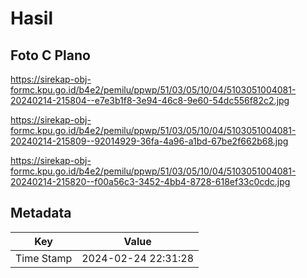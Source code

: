 # Hasil

## Foto C Plano

https://sirekap-obj-formc.kpu.go.id/b4e2/pemilu/ppwp/51/03/05/10/04/5103051004081-20240214-215804--e7e3b1f8-3e94-46c8-9e60-54dc556f82c2.jpg

https://sirekap-obj-formc.kpu.go.id/b4e2/pemilu/ppwp/51/03/05/10/04/5103051004081-20240214-215809--92014929-36fa-4a96-a1bd-67be2f662b68.jpg

https://sirekap-obj-formc.kpu.go.id/b4e2/pemilu/ppwp/51/03/05/10/04/5103051004081-20240214-215820--f00a56c3-3452-4bb4-8728-618ef33c0cdc.jpg


## Metadata

| Key        | Value               |
| ---------- | ------------------- |
| Time Stamp | 2024-02-24 22:31:28 |



